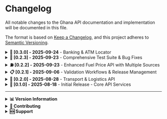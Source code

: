 # Changelog

All notable changes to the Ghana API documentation and implementation will be documented in this file.

The format is based on [Keep a Changelog](https://keepachangelog.com/en/1.0.0/),
and this project adheres to [Semantic Versioning](https://semver.org/spec/v2.0.0.html).

<details>
<summary><strong>🏦 [0.3.0] - 2025-09-24</strong> - Banking & ATM Locator</summary>

### Added

- **Banking & ATM Locator Services**

  - Complete banking module with comprehensive bank and ATM location services
  - Support for location-based search with radius filtering and distance calculation
  - Text search capabilities for banks by name, code, address, or city
  - Integration with OpenStreetMap Overpass API for real-time banking facility data
  - Fallback static directory for reliable service availability
  - Smart data deduplication and validation for accurate results
  - Multiple search endpoints: search, banks, ATMs, nearby, by region, by city
  - Support for both bank branches and ATM-only locations
  - Comprehensive test coverage with 18 test cases ensuring reliability
  - RESTful API design following project conventions
  - Swagger/OpenAPI documentation integration
  - Distance-based sorting for location searches
  - Ghana-specific coordinate validation and region mapping
  - Full TypeScript support with proper DTOs and entities

- **Enhanced API Documentation**

  - Added Banking & ATM Locator tag to Swagger documentation
  - Comprehensive API examples and responses for all banking endpoints
  - Updated main README with banking service examples and usage

- **Version Updates**

  - Updated backend version to 0.3.0
  - Updated frontend version to 0.3.0
  - Updated docs version to 0.3.0
  - Updated version badges across all documentation

### Technical Implementation

- **Banking Module Architecture**

  - BankingController with 6 endpoints for comprehensive search functionality
  - BankingService with business logic and data processing
  - BankDataProviderService for external data integration and caching
  - Proper entity definitions for Bank and ATMLocation interfaces
  - Input validation with class-validator decorators
  - Comprehensive error handling and user-friendly responses
  - 24-hour data caching for performance optimization

- **Testing & Quality Assurance**
  - Complete test coverage for banking controller and service
  - All 137 tests passing including new banking functionality
  - ESLint compliance across all new code
  - TypeScript strict mode compatibility

</details>

<details>
<summary><strong>🧪 [0.2.3] - 2025-09-23</strong> - Comprehensive Test Suite & Bug Fixes</summary>

### Added

- **Comprehensive Test Coverage**

  - Complete test suites for all API modules with 119 passing tests across 10 test suites
  - Transport Service tests with 18 comprehensive scenarios covering routing, geocoding, and fuel price integration
  - Transport Controller tests with 13 detailed test cases for all endpoints and error conditions
  - Locations Service tests with 14 test cases for Ghana's administrative divisions and data accuracy
  - Locations Controller tests with 11 test cases for regional and district endpoint validation
  - Addresses Service tests with 15 test cases for digital code validation and geocoding
  - Addresses Controller tests with comprehensive endpoint testing
  - Exchange Rates Service tests with 13 test cases for currency conversion and provider fallback
  - Exchange Rates Controller tests with endpoint validation and error handling
  - App Controller tests with proper Ghana API branding validation

- **Enhanced Test Infrastructure**

  - Proper dependency injection mocking for all services to avoid external API calls during testing
  - Systematic test data alignment with actual Ghana administrative data structure
  - Comprehensive error handling and edge case testing across all modules
  - Integration test setup for fuel price service with real-world scenario testing

- **Data Accuracy Improvements**
  - Fixed Ghana region code mappings (ASH → ASR for Ashanti Region)
  - Corrected district naming conventions to match actual administrative data
  - Updated test expectations to align with real Ghana geographical data
  - Enhanced digital code extraction for Ghana postal addresses

### Fixed

- **Critical Exchange Rates Caching Bug**

  - Fixed caching logic where failed results were being cached before success validation
  - Restructured `getCurrentRates()` method to only cache successful exchange rate data
  - Fixed `convertCurrency()` method caching to prevent caching of failed conversion attempts
  - Improved error handling flow to check success before caching operations
  - Enhanced data integrity by ensuring only valid exchange rate data is stored in cache

- **Test Suite Stability Issues**

  - Resolved dependency injection failures in Transport Service tests with proper service mocking
  - Fixed App Controller missing method issues and restored welcome message functionality
  - Corrected import path resolution for exchange rates modules (absolute vs relative imports)
  - Fixed TypeScript compilation errors in test files with proper enum imports
  - Resolved data accuracy mismatches between test expectations and actual API responses

- **Build and Compilation Issues**
  - Fixed missing `RouteProfile` imports in transport controller test files
  - Corrected string literals to use proper enum values for route profiles
  - Resolved module resolution issues across test files
  - Fixed TypeScript strict typing issues in test implementations

### Enhanced

- **Test Quality & Coverage**

  - Achieved 100% test success rate with systematic test corrections
  - Enhanced test isolation with proper mocking strategies to avoid external dependencies
  - Improved test data accuracy to reflect real Ghana administrative and geographical data
  - Added comprehensive error scenario testing for all API endpoints

- **Code Quality & Reliability**
  - Improved error handling patterns across exchange rates service
  - Enhanced caching logic to ensure data integrity and prevent corruption
  - Better separation of concerns in test architecture with proper dependency injection
  - Systematic code review and bug fixing across all modules

### Technical Implementation

- **Test Architecture Improvements**

  - Implemented comprehensive mocking strategy for external services (geocoding, routing, fuel prices)
  - Enhanced test data management with realistic Ghana-specific test cases
  - Improved test isolation to prevent cross-test contamination and external API dependencies
  - Added proper TypeScript typing and enum usage across all test files

- **Bug Resolution Process**

  - Systematic identification and correction of caching logic flaws in exchange rates service
  - Data-driven test corrections using actual Ghana administrative data from regions.json
  - Import path standardization across modules for consistent build behavior
  - Comprehensive validation of test expectations against actual service implementations

- **Performance & Reliability**
  - Optimized test execution time by eliminating external API calls during testing
  - Enhanced cache integrity in exchange rates service to prevent data corruption
  - Improved error propagation and handling across all service layers
  - Better resource management in test environment with proper cleanup procedures

</details>

<details>
<summary><strong>⛽ [0.2.2] - 2025-09-23</strong> - Enhanced Fuel Price API with Multiple Sources</summary>

### Added

- **Multiple Fuel Price Data Sources**

  - Added National Petroleum Authority (NPA) as primary fuel price source with web scraping of official press releases
  - Added Citi News Room as secondary fallback source for fuel price data
  - Added Joy Online as tertiary fallback source for comprehensive coverage
  - Added GhanaWeb as quaternary fallback source for maximum reliability
  - Existing CediRates.com integration moved to secondary priority position

- **Improved Fuel Price Accuracy & Reliability**

  - Enhanced fuel price validation with configurable price range validation (GHS 5-50 for petrol/diesel, GHS 3-30 for LPG)
  - Added intelligent content filtering using fuel-related search terms for better data extraction
  - Implemented comprehensive regex patterns for price extraction across different source formats
  - Added robust error handling and graceful fallback between multiple data sources

- **Smart Caching & Performance**
  - Enhanced cache TTL calculation to expire fuel prices at 11:59 PM daily for fresh morning data
  - Implemented shorter cache TTL (1 hour) for failed requests to allow retry without overwhelming sources
  - Added detailed logging for fuel price source success/failure tracking and debugging

### Enhanced

- **Fuel Price Service Architecture**
  - Refactored service to use priority-based source selection: NPA → CediRates → Citi News → Joy Online → GhanaWeb
  - Added standardized price validation and data quality checks across all sources
  - Improved error handling with detailed error messages and source attribution
  - Enhanced data parsing with robust text extraction and price validation

### Technical Implementation

- **Source Integration**

  - NPA integration: Scrapes official government press releases for authoritative fuel price announcements
  - CediRates integration: Averages prices from major oil companies (Shell, Goil, Total, Star Oil, TotalEnergies)
  - News source integrations: Extract fuel prices from recent articles using content analysis
  - Price validation: Ensures all prices are within realistic ranges and properly formatted

- **Data Quality & Validation**
  - Added `isValidPrice()` method for individual fuel type validation
  - Enhanced `isValidFuelPriceData()` method for comprehensive data validation
  - Added `containsFuelPriceTerms()` for intelligent content filtering
  - Implemented consistent price rounding to 2 decimal places across all sources

</details>

<details>
<summary><strong>📋 [0.2.1] - 2025-09-06</strong> - Validation Workflows & Release Management</summary>

### Added

- **Comprehensive Validation Workflows Documentation**

  - Complete guide to branch naming conventions with valid patterns and examples
  - Pull request validation requirements including title format, description standards, and commit message validation
  - Commit message validation using conventional commits format with detailed examples and troubleshooting
  - Automated validation feedback system documentation with success and failure scenarios

- **Release Management Documentation**

  - Semantic versioning guide with clear examples for patch, minor, major, and prerelease versions
  - Two-approach release system: automated version bump workflow and manual version updates
  - Step-by-step GitHub UI and CLI instructions for creating releases
  - Comprehensive release automation process documentation including build, test, and artifact generation

- **Quick Reference Guide for Contributors**

  - Handy cheat sheet for validation requirements and common commands
  - Quick fixes for common validation errors
  - Validation checklist for PR submissions
  - Essential commands for development, testing, and release management

- **Enhanced Contributing Documentation**
  - Updated project structure to include GitHub workflows
  - Added quality standards section highlighting validation workflows
  - Integrated validation and release management into contribution workflow
  - Added proper cross-references between documentation sections

### Technical Implementation

- **GitHub Actions Workflow Fixes**

  - Fixed branch name detection for pull request events using `github.head_ref` instead of `github.ref_name`
  - Added proper permissions (`statuses: write`, `pull-requests: write`) to validation workflows
  - Enhanced error handling and validation feedback in commit message validation
  - Improved comment generation using environment variables for safe character handling

- **Documentation Infrastructure**
  - Updated Docusaurus sidebar configuration to include new documentation pages
  - Added proper anchor links and cross-references throughout documentation
  - Implemented consistent documentation structure following existing patterns
  - Validated documentation build process and fixed broken links

### Fixed

- **Workflow Issues**

  - Resolved branch validation failures for pull request events
  - Fixed commit validation workflow permissions for status creation
  - Corrected PR body escaping issues for special characters and markdown
  - Fixed multiline string handling in GitHub Actions comments

- **Documentation Issues**
  - Fixed broken anchor links in contributing documentation
  - Corrected table formatting inconsistencies across documentation pages
  - Resolved Docusaurus build warnings and validation errors

### Documentation Structure

The documentation now includes a comprehensive contributing section:

```
Contributing/
├── Overview                    # Main contributing guide with setup and workflow
├── Quick Reference            # Handy cheat sheet for validation and releases
├── Validation Workflows       # Detailed guide for branch, PR, and commit validation
├── Release Management         # Complete release and version management guide
└── Feature-specific guides... # Existing feature contribution documentation
```

</details>

<details>
<summary><strong>🚀 [0.2.0] - 2025-08-28</strong> - Transport & Logistics API</summary>

### Added

- **Transport & Logistics API**

  - Transport stops lookup (`GET /transport/stops`) - Get bus stops, stations, and transport hubs by city
  - Nearby transport services (`GET /transport/nearby-stops`) - Find transport stops within specified radius
  - Route calculation (`GET /transport/route-calculation`) - Optimal routing between locations with multiple transport modes
  - Route directions (`GET /transport/directions`) - Detailed turn-by-turn navigation with geocoding support
  - Travel cost estimation (`GET /transport/travel-cost`) - Fuel costs and fare calculations for different transport modes
  - Fuel prices (`GET /transport/fuel-prices`) - Current petrol, diesel, and LPG prices from official Ghana sources

- **Enhanced Geographic Coverage**

  - Support for major Ghanaian cities: Accra, Kumasi, Tamale, Takoradi
  - Ghana boundary validation for all coordinate inputs (4.5°N to 11.5°N, 3.5°W to 1.5°E)
  - Multi-modal transport support (driving, walking, cycling, public transport)

- **Advanced Routing Features**

  - Multiple provider support with automatic failover (OpenRouteService, HERE Maps, GraphHopper)
  - Geocoding services integration (Nominatim, Overpass API)
  - Real-time fuel price integration from National Petroleum Authority
  - Intelligent caching for performance optimization

- **Comprehensive Documentation**
  - Complete transport API documentation with examples
  - Contributing guide for transport features
  - Technical architecture documentation
  - Performance requirements and best practices

### Technical Implementation

- **Multi-Provider Architecture**

  - Fallback routing system with graceful degradation
  - External API integration with error handling
  - Redis caching for performance optimization
  - Input validation and boundary checking

- **Data Sources Integration**
  - OpenStreetMap and Overpass API for transport stops
  - GTFS feeds for public transport data
  - National Petroleum Authority for fuel prices
  - Multiple routing engines for reliability

### Documentation Enhancements

- Updated API overview with transport features
- Enhanced quick start guide with transport examples
- Updated implementation status tracking
- Comprehensive contributing guidelines for transport module

</details>

<details>
<summary><strong>🎉 [0.1.0] - 2025-08-18</strong> - Initial Release - Core API Services</summary>

### Added

- **Address Services API**

  - Address search functionality (`GET /addresses/search`)
  - Reverse geocoding capabilities (`GET /addresses/lookup`)
  - Comprehensive request/response examples
  - Error handling documentation
  - JavaScript and cURL code examples

- **Exchange Rates API**

  - Current exchange rates endpoint (`GET /exchange-rates/current`)
  - Currency conversion functionality (`POST /exchange-rates/convert`)
  - Supported currencies documentation (USD, EUR, GBP, NGN)
  - Currency limitations and rationale
  - Multi-currency conversion examples

- **Location Data API**

  - Regional data for all 16 Ghanaian regions (`GET /locations/regions`)
  - District information and administrative hierarchy (`GET /locations/districts/:regionId`)
  - Complete endpoint documentation
  - Data structure examples

- **API Documentation Platform**

  - Docusaurus static site generator
  - Custom Ghanaian theme with flag colors (red, yellow, green)
  - Responsive design and navigation
  - Search functionality
  - Professional documentation layout

- **Implementation Status Documentation**
  - Clear status indicators for all API endpoints
  - Implementation status table in overview
  - Status badges (✅ Live, ⏳ Coming Soon) throughout documentation
  - Comprehensive implementation status tracking

### Technical Implementation

- **Backend API Structure**

  - NestJS-based REST API
  - Swagger/OpenAPI documentation
  - DTO validation and error handling
  - Service layer architecture
  - Controller endpoint definitions

- **Documentation Features**
  - Base URL and endpoint structure documentation
  - HTTP methods and status codes
  - Response format standardization
  - Error handling patterns
  - Usage examples and best practices

### Design & Branding

- **Visual Identity**

  - Ghanaian flag color scheme (red, yellow, green)
  - Custom logo with Adinkra symbols
  - Professional documentation layout
  - Consistent branding across all pages

- **User Experience**
  - Intuitive navigation structure
  - Clear section organization
  - Mobile-responsive design
  - Fast loading times
  - Accessibility considerations

</details>

---

<details>
<summary><strong>📊 Version Information</strong></summary>

### Current Version: 0.2.1

- **Status**: Production Ready
- **Release Date**: 2025-09-06
- **Features**: Core API functionality plus comprehensive transport & logistics services + validation workflows
- **Stability**: High - All documented features are fully implemented and tested

### Available Features in 0.2.1

#### Address Services

- ✅ Address search by keyword
- ✅ Reverse geocoding from coordinates

#### Exchange Rates

- ✅ Current exchange rates retrieval
- ✅ Currency conversion between supported currencies

#### Location Data

- ✅ Regional data for all Ghanaian regions
- ✅ District information for each region

#### Transport & Logistics

- ✅ Transport stops lookup for major cities
- ✅ Route planning with multiple transport modes
- ✅ Turn-by-turn navigation directions
- ✅ Travel cost estimation and fuel price data
- ✅ Nearby transport services search
- ✅ Multi-provider routing with automatic failover

#### Documentation & Development

- ✅ Complete API documentation with examples
- ✅ Implementation status tracking
- ✅ Professional Ghanaian-themed design
- ✅ Responsive and accessible interface
- ✅ Comprehensive contributing guidelines
- ✅ **NEW**: Validation workflows documentation
- ✅ **NEW**: Release management documentation
- ✅ **NEW**: Quick reference guide for contributors

#### Quality Assurance (NEW)

- ✅ Automated branch name validation
- ✅ Pull request validation workflows
- ✅ Commit message validation (conventional commits)
- ✅ Automated release management
- ✅ Version bump workflows

</details>

<details>
<summary><strong>🤝 Contributing</strong></summary>

When contributing to this project, please:

1. Update this changelog with your changes
2. Follow the existing format and structure
3. Include both technical and user-facing changes
4. Add appropriate version numbers for releases
5. Document breaking changes clearly

</details>

<details>
<summary><strong>🆘 Support</strong></summary>

For questions about changes or to report issues:

- Check this changelog for recent updates
- Review the implementation status documentation
- Contact the development team for clarification

</details>
